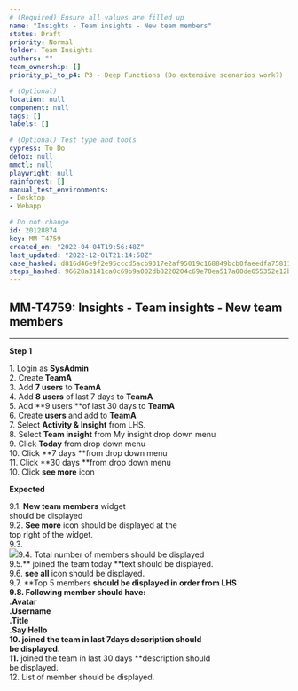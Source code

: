 ```yaml
---
# (Required) Ensure all values are filled up
name: "Insights - Team insights - New team members"
status: Draft
priority: Normal
folder: Team Insights
authors: ""
team_ownership: []
priority_p1_to_p4: P3 - Deep Functions (Do extensive scenarios work?)

# (Optional)
location: null
component: null
tags: []
labels: []

# (Optional) Test type and tools
cypress: To Do
detox: null
mmctl: null
playwright: null
rainforest: []
manual_test_environments:
- Desktop
- Webapp

# Do not change
id: 20128874
key: MM-T4759
created_on: "2022-04-04T19:56:48Z"
last_updated: "2022-12-01T21:14:58Z"
case_hashed: d816d46e9f2e95cccd5acb9317e2af95019c168849bcb0faeedfa7581183c52d6026a5b0398b93f875c3fb1cd8a8c20a
steps_hashed: 96628a3141ca0c69b9a002db8220204c69e70ea517a00de655352e12b834049d0e406e852bb928da2ff3e81167e31749
---
```


<!-- (Auto-generated) Based on frontmatter's "key" and "name" -->

## MM-T4759: Insights - Team insights - New team members

---

**Step 1**

1\. Login as **SysAdmin**\
2\. Create **TeamA**\
3\. Add **7 users** to **TeamA**\
4\. Add **8 users** of last 7 days to **TeamA**\
5\. Add \*\*9 users \*\*of last 30 days to **TeamA**\
6\. Create **users** and add to **TeamA**\
7\. Select **Activity & Insight** from LHS.\
8\. Select **Team insight** from My insight drop down menu\
9\. Click **Today** from drop down menu\
10\. Click \*\*7 days \*\*from drop down menu\
11\. Click \*\*30 days \*\*from drop down menu\
10\. Click **see more** icon

**Expected**

9.1. **New team members** widget\
should be displayed\
9.2. **See more** icon should be displayed at the\
top right of the widget.\
9.3.\
![](https://smartbear-tm4j-prod-us-west-2-attachment-rich-text.s3.us-west-2.amazonaws.com/embedded-f3277290f945470c4add5d21ef3dc7ca7b74388fc7152bfb6b99ae58c66a95a8-1649172599996-1649172599996.png)9.4. Total number of members should be displayed\
9.5.\*\* joined the team today \*\*text should be displayed.\
9.6. **see all** icon should be displayed.\
9.7. \*\*Top 5 members **should be displayed in order from LHS\
9.8. Following member should have:\
.**Avatar**\
.**Username**\
.**Title**\
.**Say Hello**\
10\. **joined the team in last 7days** description should\
be displayed.\
11.** joined the team in last 30 days \*\*description should\
be displayed.\
12\. List of member should be displayed.

